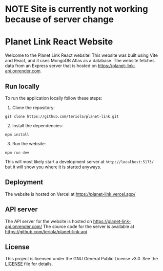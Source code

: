 # NOTE Site is currently not working because of server change

# Planet Link React Website

Welcome to the Planet Link React website! This website was built using Vite and React, and it uses MongoDB Atlas as a database. The website fetches data from an Express server that is hosted on https://planet-link-api.onrender.com.

## Run locally

To run the application locally follow these steps:

1. Clone the repository:

```
git clone https://github.com/teriola/planet-link.git
```

2. Install the dependencies:

```
npm install
```

3. Run the website:

```
npm run dev
```

This will most likely start a development server at `http://localhost:5173/` but it will show you where it is started anyways.

## Deployment

The website is hosted on Vercel at https://planet-link.vercel.app/

## API server

The API server for the website is hosted on https://planet-link-api.onrender.com/
The source code for the server is available at https://github.com/teriola/planet-link-api

## License

This project is licensed under the GNU General Public License v3.0. See the [LICENSE](LICENSE) file for details.
